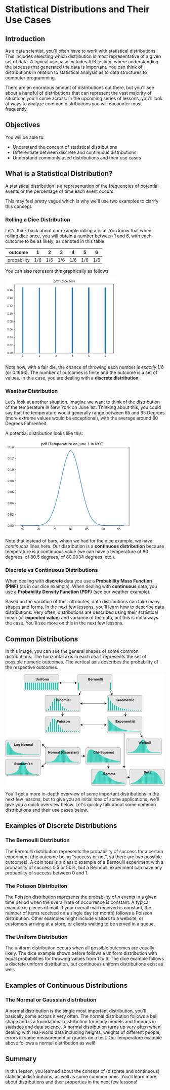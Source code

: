
# Statistical Distributions and Their Use Cases

## Introduction

As a data scientist, you'll often have to work with statistical distributions.  This includes selecting which distribution is most representative of a given set of data. A typical use case includes A/B testing, where understanding the process that generated the data is important. You can think of distributions in relation to statistical analysis as to data structures to computer programming.

There are an enormous amount of distributions out there, but you'll see about a handful of distributions that can represent the vast majority of situations you'll come across. In the upcoming series of lessons, you'll look at ways to analyze common distributions you will encounter most frequently.

## Objectives

You will be able to:

* Understand the concept of statistical distributions
* Differentiate between discrete and continuous distributions
* Understand commonly used distributions and their use cases

## What is a Statistical Distribution?

A statistical distribution is a representation of the frequencies of potential events or the percentage of time each event occurs.

This may feel pretty vague which is why we'll use two examples to clarify this concept.

### Rolling a Dice Distribution
Let's think back about our example rolling a dice. You know that when rolling dice once, you will obtain a number between 1 and 6, with each outcome to be as likely, as denoted in this table:

| outcome     | 1   | 2   | 3   | 4   | 5   | 6   |
|-------------|-----|-----|-----|-----|-----|-----|
| probability | 1/6 | 1/6 | 1/6 | 1/6 | 1/6 | 1/6 |


You can also represent this graphically as follows:

<img src="images/dice_roll_pmf.png" width="350">

Note how, with a fair die, the chance of throwing each number is _exactly_ 1/6 (or 0.1666). The number of outcomes is finite and the outcome is a set of values. In this case, you are dealing with a **discrete distribution**.


### Weather Distribution

Let's look at another situation. Imagine we want to think of the distribution of the temperature in New York on June 1st. Thinking about this, you could say that the temperature would generally range between 65 and 95 Degrees (more extreme values would be exceptional), with the average around 80 Degrees Fahrenheit.

A potential distribution looks like this:


<img src="images/weather_pdf.png" width="400">

Note that instead of bars, which we had for the dice example, we have _continuous_ lines here. Our distribution is a **continuous distribution** because temperature is a continuous value (we can have a temperature of 80 degrees, of 80.5 degrees, of 80.0034 degrees, etc.).


### Discrete vs Continuous Distributions

When dealing with **discrete** data you use a **Probability Mass Function (PMF)** (as in our dice example). When dealing with **continuous** data, you use a **Probability Density Function (PDF)** (see our weather example).

Based on the variation of their attributes, data distributions can take many shapes and forms. In the next few lessons, you'll learn how to describe data distributions. Very often, distributions are described using their statistical mean (or **expected value**) and variance of the data, but this is not always the case. You'll see more on this in the next few lessons.

## Common Distributions

In this image, you can see the general shapes of some common distributions. The horizontal axis in each chart represents the set of possible numeric outcomes. The vertical axis describes the probability of the respective outcomes.

![](images/dists.png)

You'll get a more in-depth overview of some important distributions in the next few lessons, but to give you an initial idea of some applications, we'll give you a quick overview below.
Let's quickly talk about some common distributions and their use cases below.

## Examples of Discrete Distributions

### The Bernoulli Distribution 

The Bernoulli distribution represents the probability of success for a certain experiment (the outcome being "success or not", so there are two possible outcomes). A coin toss is a classic example of a Bernoulli experiment with a probability of success 0.5 or 50%, but a Bernoulli experiment can have any probability of success between 0 and 1.

### The Poisson Distribution

The Poisson distribution represents the probability of $n$ events in a given time period when the overall rate of occurrence is constant. A typical example is pieces of mail. If your overall mail received is constant, the number of items received on a single day (or month) follows a Poisson distribution. Other examples might include visitors to a website, or customers arriving at a store, or clients waiting to be served in a queue.

### The Uniform Distribution

The uniform distribution occurs when all possible outcomes are equally likely. The dice example shown before follows a uniform distribution with equal probabilities for throwing values from 1 to 6. The dice example follows a discrete uniform distribution, but continuous uniform distributions exist as well.

## Examples of Continuous Distributions

### The Normal or Gaussian distribution

A normal distribution is the single most important distribution, you'll basically come across it very often. The normal distribution follows a bell shape and is a foundational distribution for many models and theories in statistics and data science. A normal distribution turns up very often when dealing with real-world data including heights, weights of different people, errors in some measurement or grades on a test. Our temperature example above follows a normal distribution as well!


## Summary

In this lesson, you learned about the concept of (discrete and continuous) statistical distributions, as well as some common ones. You'll learn more about distributions and their properties in the next few lessons! 
